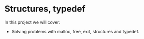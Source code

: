 # Structures, typedef

In this project we will cover:

- Solving problems with malloc, free, exit, structures and typedef.
